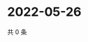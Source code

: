 # 2022-05-26

共 0 条

<!-- BEGIN WEIBO -->
<!-- 最后更新时间 Thu May 26 2022 13:20:04 GMT+0800 (China Standard Time) -->

<!-- END WEIBO -->
